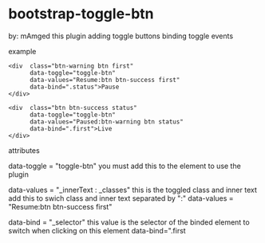 bootstrap-toggle-btn
====================
by: mAmged
this plugin adding toggle buttons
binding toggle events

example

    <div  class="btn-warning btn first" 
          data-toggle="toggle-btn" 
          data-values="Resume:btn btn-success first"
          data-bind=".status">Pause
    </div>
    
    <div  class="btn btn-success status" 
          data-toggle="toggle-btn" 
          data-values="Paused:btn-warning btn status" 
          data-bind=".first">Live
    </div>

attributes

data-toggle = "toggle-btn"
    you must add this to the element to use the plugin


data-values = "_innerText : _classes"
    this is the toggled class and inner text
    add this to swich class and inner text separated by ":"
    data-values = "Resume:btn btn-success first"

data-bind = "_selector"
    this value is the selector of the binded element to switch when clicking on this element
    data-bind=".first
    
